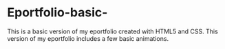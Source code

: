 # Eportfolio-basic-
This is a basic version of my eportfolio created with HTML5 and CSS. This version of my eportfolio includes a few basic animations. 
